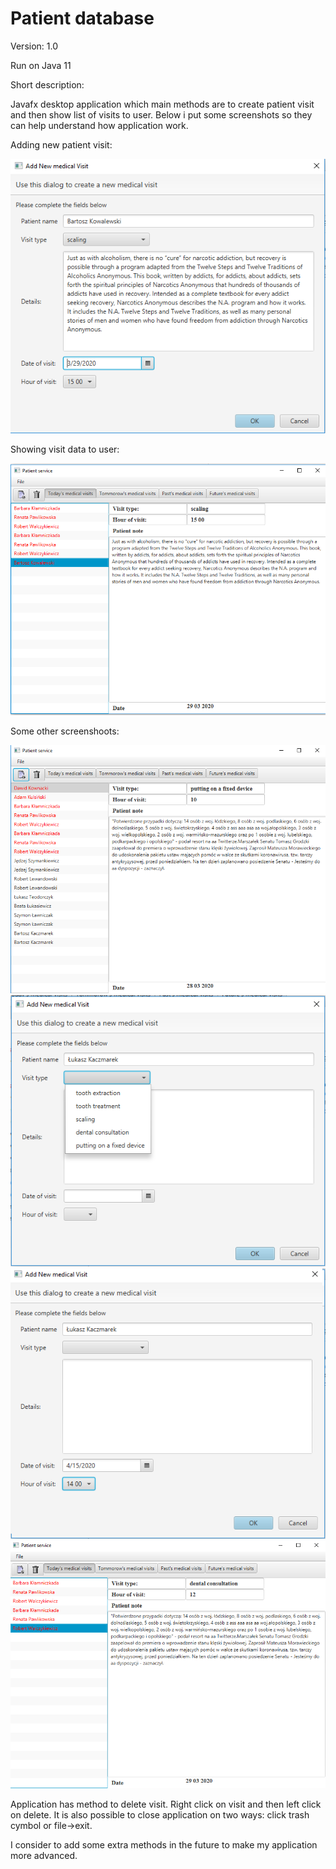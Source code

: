 # Patient database

Version: 1.0


Run on Java 11

Short description:

Javafx desktop application which main methods are to create patient visit and then show list of visits to user.
Below i put some screenshots so they can help understand how application work.
 
 Adding new patient visit:
 
 ![](https://raw.githubusercontent.com/JacekKaczmarek10/Patient-database/master/Screenshoots/ss5.png)
 
 Showing visit data to user:
 
 ![](https://raw.githubusercontent.com/JacekKaczmarek10/Patient-database/master/Screenshoots/ss6.png)


Some other screenshoots:

![](https://raw.githubusercontent.com/JacekKaczmarek10/Patient-database/master/Screenshoots/ss1.png)
![](https://raw.githubusercontent.com/JacekKaczmarek10/Patient-database/master/Screenshoots/ss2.png)
![](https://raw.githubusercontent.com/JacekKaczmarek10/Patient-database/master/Screenshoots/ss3.png)
![](https://raw.githubusercontent.com/JacekKaczmarek10/Patient-database/master/Screenshoots/ss4.png)

Application has method to delete visit. Right click on visit and then left click on delete.
It is also possible to close application on two ways: click trash cymbol or file->exit.


I consider to add some extra methods in the future to make my application more advanced. 

